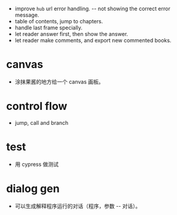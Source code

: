 - improve `hub` url error handling. -- not showing the correct error message.
- table of contents, jump to chapters.
- handle last frame specially.
- let reader answer first, then show the answer.
- let reader make comments, and export new commented books.
# canvas
- 涂抹果酱的地方给一个 canvas 画板。
# control flow
- jump, call and branch
# test
- 用 cypress 做测试
# dialog gen
- 可以生成解释程序运行的对话（程序，参数 -- 对话）。
